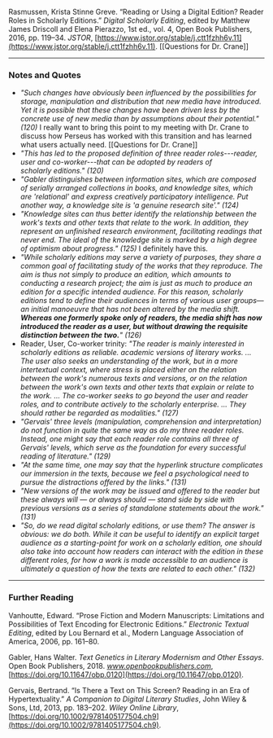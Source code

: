 Rasmussen, Krista Stinne Greve. “Reading or Using a Digital Edition? Reader Roles in Scholarly Editions.” _Digital Scholarly Editing_, edited by Matthew James Driscoll and Elena Pierazzo, 1st ed., vol. 4, Open Book Publishers, 2016, pp. 119–34. _JSTOR_, [https://www.jstor.org/stable/j.ctt1fzhh6v.11](https://www.jstor.org/stable/j.ctt1fzhh6v.11).
[[Questions for Dr. Crane]]
___
### Notes and Quotes
- *"Such changes have obviously been influenced by the possibilities for storage, manipulation and distribution that new media have introduced. Yet it is possible that these changes have been driven less by the concrete use of new media than by assumptions about their potential." (120)* I really want to bring this point to my meeting with Dr. Crane to discuss how Perseus has worked with this transition and has learned what users actually need. [[Questions for Dr. Crane]]
- *"This has led to the proposed definition of three reader roles---reader, user and co-worker---that can be adopted by readers of scholarly editions." (120)*
- *"Gabler distinguishes between information sites, which are composed of serially arranged collections in books, and knowledge sites, which are 'relational' and express creatively participatory intelligence. Put another way, a knowledge site is 'a genuine research site'." (124)*
- *"Knowledge sites can thus better identify the relationship between the work's texts and other texts that relate to the work. In addition, they represent an unfinished research environment, facilitating readings that never end. The ideal of the knowledge site is marked by a high degree of optimism about progress." (125)* I definitely have this.
- *"While scholarly editions may serve a variety of purposes, they share a common goal of facilitating study of the works that they reproduce. The aim is thus not simply to produce an edition, which amounts to conducting a research project; the aim is just as much to produce an edition for a specific intended audience. For this reason, scholarly editions tend to define their audiences in terms of various user groups— an initial manoeuvre that has not been altered by the media shift. **Whereas one formerly spoke only of readers, the media shift has now introduced the reader as a user, but without drawing the requisite distinction between the two.**" (126)*
- Reader, User, Co-worker trinity: *"The reader is mainly interested in scholarly editions as reliable. academic versions of literary works. ... The user also seeks an understanding of the work, but in a more intertextual context, where stress is placed either on the relation between the work's numerous texts and versions, or on the relation between the work's own texts and other texts that explain or relate to the work. ... The co-worker seeks to go beyond the user and reader roles, and to contribute actively to the scholarly enterprise. ... They should rather be regarded as modalities." (127)*
- *"Gervais' three levels (manipulation, comprehension and interpretation) do not function in quite the same way as do my three reader roles. Instead, one might say that each reader role contains all three of Gervais' levels, which serve as the foundation for every successful reading of literature." (129)*
- *"At the same time, one may say that the hyperlink structure complicates our immersion in the texts, because we feel a psychological need to pursue the distractions offered by the links." (131)*
- *"New versions of the work may be issued and offered to the reader but these always will — or always should — stand side by side with previous versions as a series of standalone statements about the work." (131)*
- *"So, do we read digital scholarly editions, or use them? The answer is obvious: we do both. While it can be useful to identify an explicit target audience as a starting-point for work on a scholarly edition, one should also take into account how readers can interact with the edition in these different roles, for how a work is made accessible to an audience is ultimately a question of how the texts are related to each other." (132)*
___
### Further Reading
Vanhoutte, Edward. “Prose Fiction and Modern Manuscripts: Limitations and Possibilities of Text Encoding for Electronic Editions.” _Electronic Textual Editing_, edited by Lou Bernard et al., Modern Language Association of America, 2006, pp. 161–80.

Gabler, Hans Walter. _Text Genetics in Literary Modernism and Other Essays_. Open Book Publishers, 2018. _www.openbookpublishers.com_, [https://doi.org/10.11647/obp.0120](https://doi.org/10.11647/obp.0120).

Gervais, Bertrand. “Is There a Text on This Screen? Reading in an Era of Hypertextuality.” _A Companion to Digital Literary Studies_, John Wiley & Sons, Ltd, 2013, pp. 183–202. _Wiley Online Library_, [https://doi.org/10.1002/9781405177504.ch9](https://doi.org/10.1002/9781405177504.ch9).